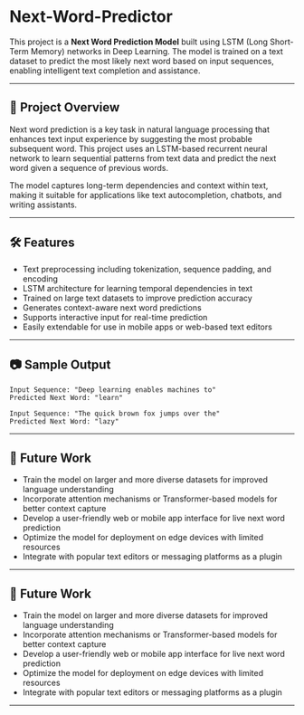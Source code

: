 # Next-Word-Predictor

This project is a **Next Word Prediction Model** built using LSTM (Long Short-Term Memory) networks in Deep Learning. The model is trained on a text dataset to predict the most likely next word based on input sequences, enabling intelligent text completion and assistance.

---

## 📖 Project Overview

Next word prediction is a key task in natural language processing that enhances text input experience by suggesting the most probable subsequent word. This project uses an LSTM-based recurrent neural network to learn sequential patterns from text data and predict the next word given a sequence of previous words.

The model captures long-term dependencies and context within text, making it suitable for applications like text autocompletion, chatbots, and writing assistants.

---

## 🛠 Features

- Text preprocessing including tokenization, sequence padding, and encoding
- LSTM architecture for learning temporal dependencies in text
- Trained on large text datasets to improve prediction accuracy
- Generates context-aware next word predictions
- Supports interactive input for real-time prediction
- Easily extendable for use in mobile apps or web-based text editors

---

## 📷 Sample Output

```
Input Sequence: "Deep learning enables machines to"
Predicted Next Word: "learn"

Input Sequence: "The quick brown fox jumps over the"
Predicted Next Word: "lazy"
```
---

## 📌 Future Work
- Train the model on larger and more diverse datasets for improved language understanding
- Incorporate attention mechanisms or Transformer-based models for better context capture
- Develop a user-friendly web or mobile app interface for live next word prediction
- Optimize the model for deployment on edge devices with limited resources
- Integrate with popular text editors or messaging platforms as a plugin

---


## 📌 Future Work
- Train the model on larger and more diverse datasets for improved language understanding
- Incorporate attention mechanisms or Transformer-based models for better context capture
- Develop a user-friendly web or mobile app interface for live next word prediction
- Optimize the model for deployment on edge devices with limited resources
- Integrate with popular text editors or messaging platforms as a plugin

---
